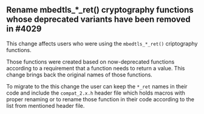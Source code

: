 Rename mbedtls_*_ret() cryptography functions whose deprecated variants have been removed in #4029
--

This change affects users who were using the `mbedtls_*_ret()` criptography functions.

Those functions were created based on now-deprecated functions according to a
requirement that a function needs to return a value. This change brings back the
original names of those functions.

To migrate to the this change the user can keep the `*_ret` names in their code
and include the `compat_2.x.h` header file which holds macros with proper
renaming or to rename those function in their code according to the list from
mentioned header file.
